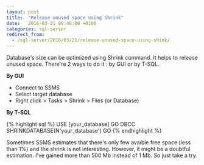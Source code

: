 ```yaml
---
layout: post
title:  "Release unused space using Shrink"
date:   2016-03-21 09:46:00 +0100
categories: sql-server
redirect_from:
  - /sql-server/2016/03/21/release-unused-space-using-shink/
---
```


Database's size can be optimized using Shrink command. It helps to release
unused space. There're 2 ways to do it : by GUI or by T-SQL.

<!--more-->

__By GUI__

* Connect to SSMS
* Select target database
* Right click > Tasks > Shrink > Files (or Database)

__By T-SQL__

{% highlight sql %}
USE [your_database]
GO
DBCC SHRINKDATABASE(N'your_database')
GO
{% endhighlight %}

Sometimes SSMS estimates that there's only few avaible free space (less than 1%)
and the shrink is not interesting. However, it might be a doubtful estimation. 
I've gained more than 500 Mb instead of 1 Mb. So just take a try.
